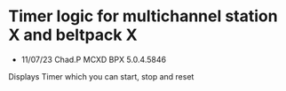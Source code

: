 # Timer logic for multichannel station X and beltpack X

- 11/07/23 Chad.P MCXD BPX 5.0.4.5846


Displays Timer which you can start, stop and reset
